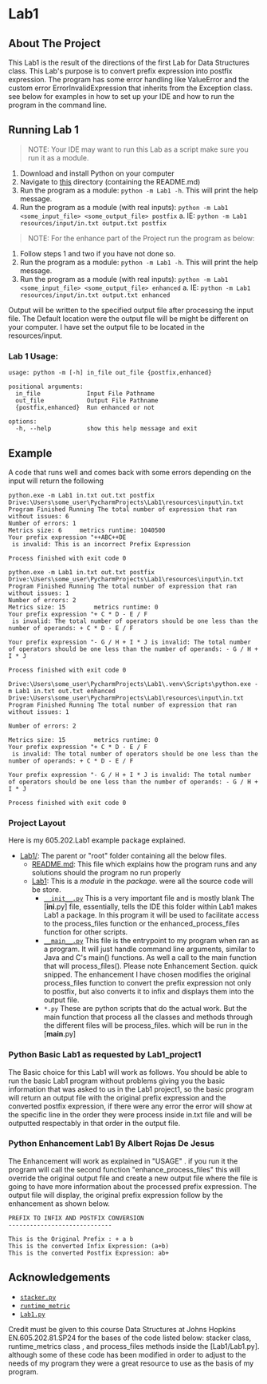 # Lab1
## About The Project

This Lab1 is the result of the directions of the first Lab for Data Structures class. This Lab's 
purpose is to convert prefix expression into postfix expression. The program has some error handling 
like ValueError and the custom error ErrorInvalidExpression that inherits from the Exception class. 
see below for examples in how to set up your IDE and how to run the program in the command line.


## Running Lab 1

> NOTE: Your IDE may want to run this Lab as a script make sure you run it as a module. 

1. Download and install Python on your computer
2. Navigate to [this](.) directory (containing the README.md)
3. Run the program as a module: `python -m Lab1 -h`. This will print the help message.
4. Run the program as a module (with real inputs): `python -m Lab1 <some_input_file> <some_output_file> postfix` 
   a. IE: `python -m Lab1 resources/input/in.txt output.txt postfix`

> NOTE:  For the enhance part of the Project run the program as below:

1. Follow steps 1 and two if you have not done so.
2. Run the program as a module: `python -m Lab1 -h`. This will print the help message.
3. Run the program as a module (with real inputs): `python -m Lab1 <some_input_file> <some_output_file> enhanced` 
   a. IE: `python -m Lab1 resources/input/in.txt output.txt enhanced`

Output will be written to the specified output file after processing the input file. The Default location were the 
output file will be might be different on your computer. I have set the output file to be located in the resources/input.

### Lab 1 Usage:

```commandline
usage: python -m [-h] in_file out_file {postfix,enhanced}

positional arguments:
  in_file             Input File Pathname
  out_file            Output File Pathname
  {postfix,enhanced}  Run enhanced or not

options:
  -h, --help          show this help message and exit
```

## Example

A code that runs well and comes back with some errors depending on the input will return the following
```
python.exe -m Lab1 in.txt out.txt postfix 
Drive:\Users\some_user\PycharmProjects\Lab1\resources\input\in.txt
Program Finished Running The total number of expression that ran without issues: 6
Number of errors: 1
Metrics size: 6		metrics runtime: 1040500
Your prefix expression "++ABC++DE
 is invalid: This is an incorrect Prefix Expression

Process finished with exit code 0
```
```
python.exe -m Lab1 in.txt out.txt postfix 
Drive:\Users\some_user\PycharmProjects\Lab1\resources\input\in.txt
Program Finished Running The total number of expression that ran without issues: 1
Number of errors: 2
Metrics size: 15		metrics runtime: 0
Your prefix expression "+ C * D - E / F 
 is invalid: The total number of operators should be one less than the number of operands: + C * D - E / F 

Your prefix expression "- G / H + I * J is invalid: The total number of operators should be one less than the number of operands: - G / H + I * J

Process finished with exit code 0
```
```
Drive:\Users\some_user\PycharmProjects\Lab1\.venv\Scripts\python.exe -m Lab1 in.txt out.txt enhanced
Drive:\Users\some_user\PycharmProjects\Lab1\resources\input\in.txt 
Program Finished Running The total number of expression that ran without issues: 1

Number of errors: 2

Metrics size: 15		metrics runtime: 0
Your prefix expression "+ C * D - E / F 
 is invalid: The total number of operators should be one less than the number of operands: + C * D - E / F 

Your prefix expression "- G / H + I * J is invalid: The total number of operators should be one less than the number of operands: - G / H + I * J

Process finished with exit code 0
```

### Project Layout

 Here is my 605.202.Lab1 example package explained.

* [Lab1/](.): The parent or "root" folder containing all the below files. 
    * [README.md](README.md):
      This file which explains how the program runs and any solutions should the program no run properly
    * [Lab1](Lab1): 
      This is a *module* in the *package*. were all the source code will be store.
      * [`__init__.py`](Lab1/__init__.py) 
        This is a very important file and is mostly blank The [__ini__.py] file, essentially, tells the IDE this folder
        within Lab1 makes Lab1 a package. In this program it will be used to facilitate access to 
        the process_files function or the enhanced_process_files function for other scripts.
      * [`__main__.py`](Lab1/__main__.py) 
        This file is the entrypoint to my program when ran as a program. It will just handle command line 
        arguments, similar to Java and C's main() functions. As well a call to the main function that will
        process_files(). Please note Enhancement Section. quick snipped. The enhancement I have chosen modifies the
        original process_files function to convert the prefix expression not only to postfix, but also converts it to
        infix and displays them into the output file.
      * `*.py` 
        These are python scripts that do the actual work. But the main function that process all the classes and methods
        through the different files will be process_files. which will be run in the [__main__.py]

### Python Basic Lab1 as requested by Lab1_project1

The Basic choice for this Lab1 will work as follows. You should be able to run the basic Lab1 program without 
problems giving you the basic information that was asked to us in the Lab1 project1, so the basic program will return 
an output file with the original prefix expression and the converted postfix expression, if there were any error
the error will show at the specific line in the order they were process inside in.txt file and will be outputted 
respectably in that order in the output file.



### Python Enhancement Lab1 By Albert Rojas De Jesus

The Enhancement will work as explained in "USAGE" .  if you run it the program will call the second function 
"enhance_process_files" this will override the original output file and create a new output file where the file 
is going to have more information about the processed prefix expression. The output file will display, 
the original prefix expression follow by the enhancement as shown below.

```
PREFIX TO INFIX AND POSTFIX CONVERSION
-----------------------------

This is the Original Prefix : + a b
This is the converted Infix Expression: (a+b)
This is the converted Postfix Expression: ab+
```



## Acknowledgements

* [`stacker.py`](Lab1/stacker.py) 
* [`runtime_metric`](Lab1/runtime_metric.py)
* [`Lab1.py`](Lab1/Lab1.py)

Credit must be given to this course Data Structures at Johns Hopkins EN.605.202.81.SP24 for the bases of the 
code listed below:
stacker class, runtime_metrics class , and process_files methods inside the [Lab1/Lab1.py].
although some of these code has been modified in order to adjust to the needs of my program they
were a great resource to use as the basis of my program. 

